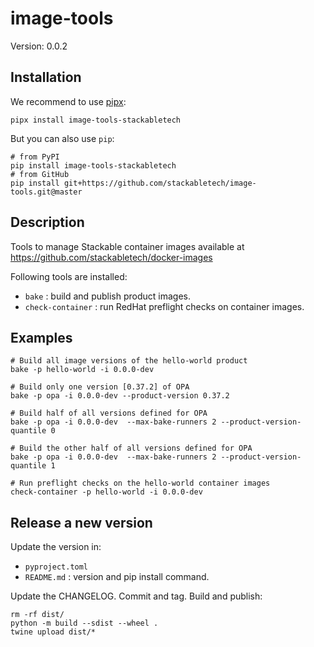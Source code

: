 # image-tools

Version: 0.0.2

## Installation

We recommend to use [pipx](https://pypa.github.io/pipx/):

    pipx install image-tools-stackabletech

But you can also use `pip`:

    # from PyPI
    pip install image-tools-stackabletech
    # from GitHub
    pip install git+https://github.com/stackabletech/image-tools.git@master

## Description

Tools to manage Stackable container images available at https://github.com/stackabletech/docker-images

Following tools are installed:

* `bake` : build and publish product images.
* `check-container` : run RedHat preflight checks on container images.

## Examples

    # Build all image versions of the hello-world product
    bake -p hello-world -i 0.0.0-dev

    # Build only one version [0.37.2] of OPA
    bake -p opa -i 0.0.0-dev --product-version 0.37.2

    # Build half of all versions defined for OPA
    bake -p opa -i 0.0.0-dev  --max-bake-runners 2 --product-version-quantile 0

    # Build the other half of all versions defined for OPA
    bake -p opa -i 0.0.0-dev  --max-bake-runners 2 --product-version-quantile 1

    # Run preflight checks on the hello-world container images
    check-container -p hello-world -i 0.0.0-dev

## Release a new version

Update the version in:

* `pyproject.toml`
* `README.md` : version and pip install command.

Update the CHANGELOG.
Commit and tag.
Build and publish:

    rm -rf dist/
    python -m build --sdist --wheel .
    twine upload dist/*
